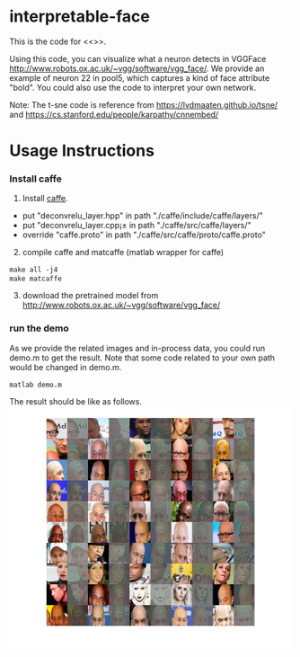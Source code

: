 # interpretable-face
This is the code for <<<Exploring Features and Attributes in Deep Face Recognition Using Visualization Techniques>>>.

Using this code, you can visualize what a neuron detects in VGGFace http://www.robots.ox.ac.uk/~vgg/software/vgg_face/. We provide an example of neuron 22 in pool5, which captures a kind of face attribute "bold". You could also use the code to interpret your own network.

Note: The t-sne code is reference from https://lvdmaaten.github.io/tsne/ and https://cs.stanford.edu/people/karpathy/cnnembed/
# Usage Instructions
### Install caffe
1. Install [caffe](https://github.com/BVLC/caffe).
* put "deconvrelu_layer.hpp" in path "./caffe/include/caffe/layers/"
* put "deconvrelu_layer.cpp¡± in path "./caffe/src/caffe/layers/"
* override "caffe.proto" in path "./caffe/src/caffe/proto/caffe.proto"
2. compile caffe and matcaffe (matlab wrapper for caffe)
```
make all -j4
make matcaffe
```
3. download the pretrained model from http://www.robots.ox.ac.uk/~vgg/software/vgg_face/
### run the demo
As we provide the related images and in-process data, you could run demo.m to get the result. Note that some code related to your own path would be changed in demo.m. 
```
matlab demo.m
```
The result should be like as follows.
![Image of 22](https://github.com/zhongyy/interpretable-face/blob/master/22.jpg)
